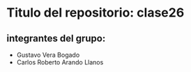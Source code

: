# Titulo del repositorio: clase26
## integrantes del grupo: 
- Gustavo Vera Bogado
- Carlos Roberto Arando Llanos